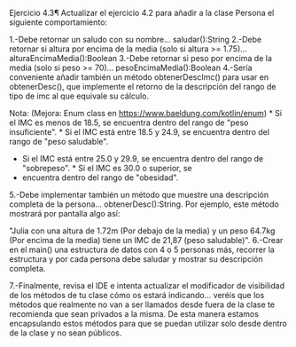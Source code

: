 Ejercicio 4.3¶
Actualizar el ejercicio 4.2 para añadir a la clase Persona el siguiente comportamiento:

1.-Debe retornar un saludo con su nombre... saludar():String
2.-Debe retornar si altura por encima de la media (solo si altura >= 1.75)... alturaEncimaMedia():Boolean
3.-Debe retornar si peso por encima de la media (solo si peso >= 70)... pesoEncimaMedia():Boolean
4.-Sería conveniente añadir también un método obtenerDescImc() para usar en obtenerDesc(), que implemente el retorno de la 
descripción del rango de tipo de imc al que equivale su cálculo.

Nota: (Mejora: Enum class en https://www.baeldung.com/kotlin/enum) * Si el IMC es menos de 18.5, se encuentra dentro del 
rango de "peso insuficiente". * Si el IMC está entre 18.5 y 24.9, se encuentra dentro del rango de "peso saludable". 
* Si el IMC está entre 25.0 y 29.9, se encuentra dentro del rango de "sobrepeso". * Si el IMC es 30.0 o superior, se 
* encuentra dentro del rango de "obesidad".

5.-Debe implementar también un método que muestre una descripción completa de la persona... obtenerDesc():String. 
Por ejemplo, este método mostrará por pantalla algo así:

"Julia con una altura de 1.72m (Por debajo de la media) y un peso 64.7kg (Por encima de la media) tiene un IMC de 21,87 (peso saludable)".
6.-Crear en el main() una estructura de datos con 4 o 5 personas más, recorrer la estructura y por cada persona debe saludar y mostrar su descripción completa.
   
7.-Finalmente, revisa el IDE e intenta actualizar el modificador de visibilidad de los métodos de tu clase cómo os estará 
indicando... veréis que los métodos que realmente no van a ser llamados desde fuera de la clase te recomienda que sean 
privados a la misma. De esta manera estamos encapsulando estos métodos para que se puedan utilizar solo desde dentro de 
la clase y no sean públicos.